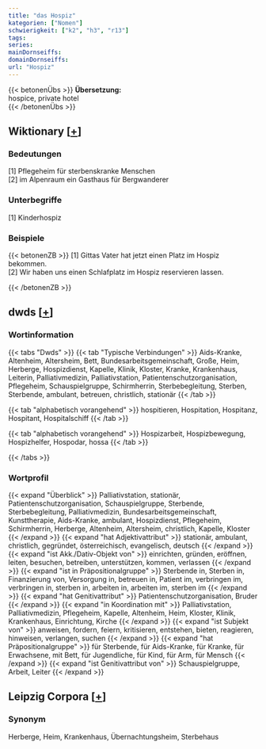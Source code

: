 ```yaml
---
title: "das Hospiz"
kategorien: ["Nomen"]
schwierigkeit: ["k2", "h3", "r13"]
tags:
series:
mainDornseiffs:
domainDornseiffs:
url: "Hospiz"
---
```


{{< betonenÜbs >}}
**Übersetzung:**  
hospice, private hotel  
{{< /betonenÜbs >}}

## Wiktionary [[+](https://de.wiktionary.org/wiki/Hospiz)]

### Bedeutungen
[1] Pflegeheim für sterbenskranke Menschen  
[2] im Alpenraum ein Gasthaus für Bergwanderer  

### Unterbegriffe
[1] Kinderhospiz  

### Beispiele
{{< betonenZB >}}
[1] Gittas Vater hat jetzt einen Platz im Hospiz bekommen.  
[2] Wir haben uns einen Schlafplatz im Hospiz reservieren lassen.  

{{< /betonenZB >}}


## dwds [[+](https://www.dwds.de/wb/Hospiz)]

### Wortinformation
{{< tabs "Dwds" >}}
{{< tab "Typische Verbindungen" >}}
Aids-Kranke, Altenheim, Altersheim, Bett, Bundesarbeitsgemeinschaft, Große, Heim, Herberge, Hospizdienst, Kapelle, Klinik, Kloster, Kranke, Krankenhaus, Leiterin, Palliativmedizin, Palliativstation, Patientenschutzorganisation, Pflegeheim, Schauspielgruppe, Schirmherrin, Sterbebegleitung, Sterben, Sterbende, ambulant, betreuen, christlich, stationär
{{< /tab >}}

{{< tab "alphabetisch vorangehend" >}}
hospitieren, Hospitation, Hospitanz, Hospitant, Hospitalschiff
{{< /tab >}}

{{< tab "alphabetisch vorangehend" >}}
Hospizarbeit, Hospizbewegung, Hospizhelfer, Hospodar, hossa
{{< /tab >}}

{{< /tabs >}}

### Wortprofil
{{< expand "Überblick" >}} Palliativstation, stationär, Patientenschutzorganisation, Schauspielgruppe, Sterbende, Sterbebegleitung, Palliativmedizin, Bundesarbeitsgemeinschaft, Kunsttherapie, Aids-Kranke, ambulant, Hospizdienst, Pflegeheim, Schirmherrin, Herberge, Altenheim, Altersheim, christlich, Kapelle, Kloster {{< /expand >}}
{{< expand "hat Adjektivattribut" >}} stationär, ambulant, christlich, gegründet, österreichisch, evangelisch, deutsch {{< /expand >}}
{{< expand "ist Akk./Dativ-Objekt von" >}} einrichten, gründen, eröffnen, leiten, besuchen, betreiben, unterstützen, kommen, verlassen {{< /expand >}}
{{< expand "ist in Präpositionalgruppe" >}} Sterbende in, Sterben in, Finanzierung von, Versorgung in, betreuen in, Patient im, verbringen im, verbringen in, sterben in, arbeiten in, arbeiten im, sterben im {{< /expand >}}
{{< expand "hat Genitivattribut" >}} Patientenschutzorganisation, Bruder {{< /expand >}}
{{< expand "in Koordination mit" >}} Palliativstation, Palliativmedizin, Pflegeheim, Kapelle, Altenheim, Heim, Kloster, Klinik, Krankenhaus, Einrichtung, Kirche {{< /expand >}}
{{< expand "ist Subjekt von" >}} anweisen, fordern, feiern, kritisieren, entstehen, bieten, reagieren, hinweisen, verlangen, suchen {{< /expand >}}
{{< expand "hat Präpositionalgruppe" >}} für Sterbende, für Aids-Kranke, für Kranke, für Erwachsene, mit Bett, für Jugendliche, für Kind, für Arm, für Mensch {{< /expand >}}
{{< expand "ist Genitivattribut von" >}} Schauspielgruppe, Arbeit, Leiter {{< /expand >}}

## Leipzig Corpora [[+](https://corpora.uni-leipzig.de/en/res?word=Hospiz&corpusId=deu_newscrawl-public_2018)]


### Synonym
Herberge, Heim, Krankenhaus, Übernachtungsheim, Sterbehaus

